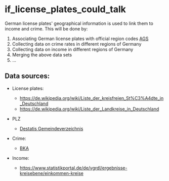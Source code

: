 # if_license_plates_could_talk

German license plates' geographical information is used to link them to income and crime. This will be done by:

1. Associating German license plates with official region codes [AGS](https://de.wikipedia.org/wiki/Amtlicher_Gemeindeschl%C3%BCssel)
2. Collecting data on crime rates in different regions of Germany
3. Collecting data on income in different regions of Germany
4. Merging the above data sets
5. ...

## Data sources:

- License plates:
    - https://de.wikipedia.org/wiki/Liste_der_kreisfreien_St%C3%A4dte_in_Deutschland
    - https://de.wikipedia.org/wiki/Liste_der_Landkreise_in_Deutschland
- PLZ
    - [Destatis Gemeindeverzeichnis](https://www.destatis.de/DE/Themen/Laender-Regionen/Regionales/Gemeindeverzeichnis/Administrativ/Archiv/GVAuszugQ/AuszugGV2QAktuell.html;jsessionid=8274FBC848E650875A15A3184CC48E06.live732)
- Crime:
    - [BKA](https://www.bka.de/DE/AktuelleInformationen/StatistikenLagebilder/PolizeilicheKriminalstatistik/PKS2017/BKATabellen/bkaTabellenLaenderKreiseStaedteFaelle.html)

- Income:
    - https://www.statistikportal.de/de/vgrdl/ergebnisse-kreisebene/einkommen-kreise
